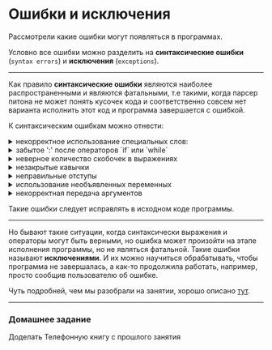 # Ошибки и исключения

Рассмотрели какие ошибки могут появляться в программах.

Условно все ошибки можно разделить на **синтаксические ошибки** (`syntax errors`) и **исключения** (`exceptions`).

---

Как правило **синтаксические ошибки** являются наиболее распространенными и являются фатальными, т.е такими, когда парсер питона не может понять кусочек кода и соответственно совсем нет варианта исполнить этот код и программа завершается с ошибкой.

К синтаксическим ошибкам можно отнести:
<details><summary>некорректное использование специальных слов:</summary>
К примеру, надо не забывать, что python регистрозависимый язык и случайное неправильное написание какого-то [ключевого слова](https://pythonworld.ru/osnovy/klyuchevye-slova-modul-keyword.html)  приведет к ошибке: интерпретатор просто посмотрит, что такого ключевого слова нет и воспримет как переменную, а вы такую переменную не объявляли, так еще и неправильно используете.

```python
>>> some_message = "Hello world!"
>>> i = 10
>>> While i > 0:
  File "<stdin>", line 1
    While i > 0:
          ^
SyntaxError: invalid syntax
```
</details>

<details><summary>забытое ':' после операторов `if` или `while`</summary>

```python
>>> my_list = [1, 6, 5, 4, 7, 8, 9, 10]
>>> 
>>> for number in list
  File "<stdin>", line 1
    for number in list
                     ^
SyntaxError: invalid syntax
```
</details>

<details><summary>неверное количество скобочек в выражениях</summary>

```python
1 def find_roots(a, b, c):
2     D =  b**2 - 4*a*c
3
4     if D < 0:
5         return "There are no real roots"
6     x1 = (-b + D**(0.5) / 2*a
7     x2 = (-b - D**(0.5)) / 2*a
8
9     return x1, x2
10
11 print("ax^2 + bx + c = 0")
12
13 a = int(input("Enter a: "))
14 b = int(input("Enter b: "))
15 c = int(input("Enter c: "))
16 
17 print(find_roots(a, b, c))

File "syntax_errors.py", line 7
    x2 = (-b - D**(0.5)) / 2*a
     ^
SyntaxError: invalid syntax
```

или
```python
>>> print "hello world!"
  File "<stdin>", line 1
    print "Hello world!"
                       ^
SyntaxError: Missing parentheses in call to 'print'
```
</details>

<details><summary>незакрытые кавычки</summary>

```python
1 some_message = "Hello" + "world
2
3 print(some_message)

 File "syntax_errors.py", line 1
    some_message = "Hello" + "world
                                  ^
SyntaxError: EOL while scanning string literal
```

</details>

<details><summary>неправильные отступы</summary>
Да, да, очень важны отступы!

```python
1 x = 1
2   y = 25
3
4 print(x * y)

  File "syntax_errors.py", line 2
    y = 25
    ^
IndentationError: unexpected indent
```
</details>

<details><summary>использование необъявленных переменных</summary>

```python
>>> number_1 = 123
>>> number_2 = 87
>>> 
>>> print(number_1 + numer_2)
Traceback (most recent call last):
  File "<stdin>", line 1, in <module>
NameError: name 'numer_2' is not defined
>>> 
```
</details>

<details><summary>некорректная передача аргументов</summary>

```python
>>> def add(a ,b):
...     return a + b
... 
>>> 
>>> 
>>> number_1 = 4
>>> number_2 = 3
>>> 
>>> summ = add(number_1, , number_2)
  File "<stdin>", line 1
    summ = add(number_1, , number_2)
                         ^
SyntaxError: invalid syntax
>>> 

```
</details>

Такие ошибки следует исправлять в исходном коде программы.

---
Но бывают такие ситуации, когда синтаксически выражения и операторы могут быть верными, но ошибка может произойти на этапе исполнения программы, но не являться фатальной. Такие ошибки называют **исключениями**. И их можно научиться обрабатывать, чтобы программа не завершалась, а как-то продолжила работать, например, просто сообщив пользователю об ошибке.

Чуть подробней, чем мы разобрали на занятии, хорошо описано [тут](http://pep8.ru/doc/tutorial-2.6/9.html).

---

### Домашнее задание 
Доделать Телефонную книгу с прошлого занятия
